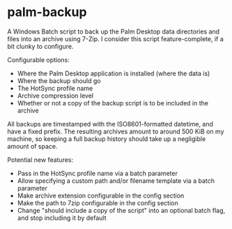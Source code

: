 # palm-backup
A Windows Batch script to back up the Palm Desktop data directories and files into an archive using 7-Zip. I consider this script feature-complete, if a bit clunky to configure.

Configurable options:
- Where the Palm Desktop application is installed (where the data is)
- Where the backup should go
- The HotSync profile name
- Archive compression level
- Whether or not a copy of the backup script is to be included in the archive

All backups are timestamped with the ISO8601-formatted datetime, and have a fixed prefix. The resulting archives amount to around 500 KiB on my machine, so keeping a full backup history should take up a negligible amount of space.

Potential new features:
- Pass in the HotSync profile name via a batch parameter
- Allow specifying a custom path and/or filename template via a batch parameter
- Make archive extension configurable in the config section
- Make the path to 7zip configurable in the config section
- Change "should include a copy of the script" into an optional batch flag, and stop including it by default
